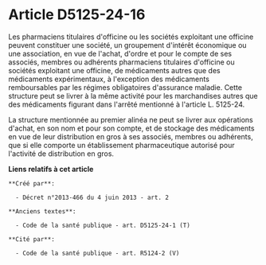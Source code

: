 # Article D5125-24-16

Les pharmaciens titulaires d'officine ou les sociétés exploitant une officine peuvent constituer une société, un groupement
d'intérêt économique ou une association, en vue de l'achat, d'ordre et pour le compte de ses associés, membres ou adhérents
pharmaciens titulaires d'officine ou sociétés exploitant une officine, de médicaments autres que des médicaments
expérimentaux, à l'exception des médicaments remboursables par les régimes obligatoires d'assurance maladie. Cette structure
peut se livrer à la même activité pour les marchandises autres que des médicaments figurant dans l'arrêté mentionné à
l'article L. 5125-24. 

La structure mentionnée au premier alinéa ne peut se livrer aux opérations d'achat, en son nom et pour son compte, et de
stockage des médicaments en vue de leur distribution en gros à ses associés, membres ou adhérents, que si elle comporte un
établissement pharmaceutique autorisé pour l'activité de distribution en gros.

**Liens relatifs à cet article**

	**Créé par**:

	  - Décret n°2013-466 du 4 juin 2013 - art. 2

	**Anciens textes**:

	  - Code de la santé publique - art. D5125-24-1 (T)

	**Cité par**:

	  - Code de la santé publique - art. R5124-2 (V)
